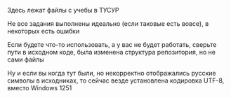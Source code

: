 Здесь лежат файлы с учебы в ТУСУР

Не все задания выполнены идеально (если таковые есть вовсе), в некоторых есть ошибки

Если будете что-то использовать, а у вас не будет работать, сверьте пути в исходном коде, была изменена структура репозитория, но не сами файлы

Ну и если вы когда тут были, но некорректно отображались русские символы в исходниках, то сейчас везде установлена кодировка UTF-8, вместо Windows 1251